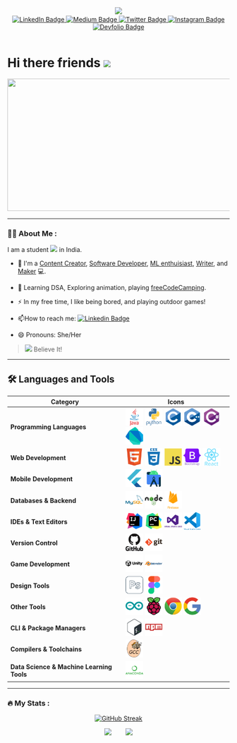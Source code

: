 
<!-- ### Hi there 👋 -->

<div id="header" align="center">
  <img src="https://media.giphy.com/media/eMJXDJqSOVzQjFJ8Wv/giphy.gif" width="200"/>
</div>

<div id="badges" align="center">
  <a href="https://www.linkedin.com/in/soumya-tiwari0/">
    <img src="https://img.shields.io/badge/LinkedIn-blue?style=for-the-badge&logo=linkedin&logoColor=white" alt="LinkedIn Badge"/>
  </a>
  <a href="https://medium.com/@tiwarisoumya111">
    <img src="https://img.shields.io/badge/Medium-black?style=for-the-badge&logo=medium&logoColor=white" alt="Medium Badge"/>
  </a>
  <a href="https://twitter.com/SecretP04820808">
    <img src="https://img.shields.io/badge/Twitter-blue?style=for-the-badge&logo=twitter&logoColor=white" alt="Twitter Badge"/>
  </a>
  <a href="https://www.instagram.com/tiwarisoumya111/">
    <img src="https://img.shields.io/badge/Instagram-purple?style=for-the-badge&logo=instagram&logoColor=white" alt="Instagram Badge"/>
  </a>
  <a href="https://devfolio.co/@Giddy">
    <img src="https://img.shields.io/badge/Devfolio-blue?style=for-the-badge&logo=devfolio&logoColor=white" alt="Devfolio Badge"/>
  </a>
</div>

<div  align="center">
  <img src="https://komarev.com/ghpvc/?username=soumytiwari&style=flat-square&color=green" alt=""/>
</div>

<h1>
  Hi there friends
  <img src="https://media.giphy.com/media/hvRJCLFzcasrR4ia7z/giphy.gif" width="30px"/>
</h1>

<div align="center">
  <img src="https://media.giphy.com/media/L8K62iTDkzGX6/giphy.gif" width="600" height="300"/>
</div>

---

### :woman_technologist: About Me :
I am a student <img src="https://media.giphy.com/media/WUlplcMpOCEmTGBtBW/giphy.gif" width="30"> in India.

- :telescope: I'm a [Content Creator](https://youtube.com/@belugathing?si=wVAaqAFCTJ9ZB4ny), [Software Developer](https://soumytiwari.github.io/my-portfolio-site), [ML enthuisiast](https://www.kaggle.com/stukst), [Writer](https://medium.com/@tiwarisoumya111), and [Maker](https://nexa-cozy-craft-co.printify.me/products) 💻.

- :seedling: Learning DSA, Exploring animation, playing [freeCodeCamping](https://www.freecodecamp.org/fccdb74cb15-598c-48f4-b4fa-67a675ba97ef).

- :zap: In my free time, I like being bored, and playing outdoor games!

- :mailbox:How to reach me: [![Linkedin Badge](https://img.shields.io/badge/-linkedin-blue?style=flat&logo=Linkedin&logoColor=white)](https://www.linkedin.com/in/soumya-tiwari0/)

- 😄 Pronouns: She/Her

> ![](https://media4.giphy.com/media/v1.Y2lkPTc5MGI3NjExcHFiaDNzYjY0b3VpOW51OXRvcmI4MDF1eTUzaHQxNnd4ZHRkeDFiNSZlcD12MV9pbnRlcm5hbF9naWZfYnlfaWQmY3Q9Zw/w7CP59oLYw6PK/giphy.gif)
> Believe It!

---

## :hammer_and_wrench: Languages and Tools
<div align="center">
  
| **Category**  | **Icons** |
| ------------- | --------- |
| **Programming Languages** | <img src="https://github.com/devicons/devicon/blob/master/icons/java/java-original-wordmark.svg" title="Java" alt="Java" width="40" height="40"/> <img src="https://github.com/devicons/devicon/blob/master/icons/python/python-original-wordmark.svg" title="Python" alt="Python" width="40" height="40"/> <img src="https://github.com/devicons/devicon/blob/master/icons/c/c-original.svg" title="C" alt="C" width="40" height="40"/> <img src="https://github.com/devicons/devicon/blob/master/icons/cplusplus/cplusplus-original.svg" title="C++" alt="C++" width="40" height="40"/> <img src="https://github.com/devicons/devicon/blob/master/icons/csharp/csharp-original.svg" title="CSharp" alt="CSharp" width="40" height="40"/> <img src="https://github.com/devicons/devicon/blob/master/icons/dart/dart-original.svg" title="Dart" alt="Dart" width="40" height="40"/> |
| **Web Development** | <img src="https://github.com/devicons/devicon/blob/master/icons/html5/html5-original.svg" title="HTML5" alt="HTML" width="40" height="40"/> <img src="https://github.com/devicons/devicon/blob/master/icons/css3/css3-plain-wordmark.svg" title="CSS3" alt="CSS" width="40" height="40"/> <img src="https://github.com/devicons/devicon/blob/master/icons/javascript/javascript-original.svg" title="JavaScript" alt="JavaScript" width="40" height="40"/> <img src="https://github.com/devicons/devicon/blob/master/icons/bootstrap/bootstrap-original-wordmark.svg" title="Bootstrap" alt="Bootstrap" width="40" height="40"/> <img src="https://github.com/devicons/devicon/blob/master/icons/react/react-original-wordmark.svg" title="React" alt="React" width="40" height="40"/> |
| **Mobile Development** | <img src="https://github.com/devicons/devicon/blob/master/icons/flutter/flutter-original.svg" title="Flutter" alt="Flutter" width="40" height="40"/> <img src="https://github.com/devicons/devicon/blob/master/icons/androidstudio/androidstudio-original.svg" title="Android Studio" alt="Android Studio" width="40" height="40"/> |
| **Databases & Backend** | <img src="https://github.com/devicons/devicon/blob/master/icons/mysql/mysql-original-wordmark.svg" title="MySQL" alt="MySQL" width="40" height="40"/> <img src="https://github.com/devicons/devicon/blob/master/icons/nodejs/nodejs-original-wordmark.svg" title="NodeJS" alt="NodeJS" width="40" height="40"/> <img src="https://github.com/devicons/devicon/blob/master/icons/firebase/firebase-plain-wordmark.svg" title="Firebase" alt="Firebase" width="40" height="40"/> |
| **IDEs & Text Editors** | <img src="https://github.com/devicons/devicon/blob/master/icons/intellij/intellij-original.svg" title="IntelliJ" alt="IntelliJ" width="40" height="40"/> <img src="https://github.com/devicons/devicon/blob/master/icons/pycharm/pycharm-original.svg" title="PyCharm" alt="PyCharm" width="40" height="40"/> <img src="https://github.com/devicons/devicon/blob/master/icons/visualstudio/visualstudio-plain-wordmark.svg" title="Visual Studio" alt="Visual Studio" width="40" height="40"/> <img src="https://github.com/devicons/devicon/blob/master/icons/vscode/vscode-original-wordmark.svg" title="VSCode" alt="VSCode" width="40" height="40"/> |
| **Version Control** | <img src="https://github.com/devicons/devicon/blob/master/icons/github/github-original-wordmark.svg" title="GitHub" alt="GitHub" width="40" height="40"/> <img src="https://github.com/devicons/devicon/blob/master/icons/git/git-original-wordmark.svg" title="Git" alt="Git" width="40" height="40"/> |
| **Game Development** | <img src="https://github.com/devicons/devicon/blob/master/icons/unity/unity-original-wordmark.svg" title="Unity" alt="Unity" width="40" height="40"/> <img src="https://github.com/devicons/devicon/blob/master/icons/blender/blender-original-wordmark.svg" title="Blender" alt="Blender" width="40" height="40"/> |
| **Design Tools** | <img src="https://github.com/devicons/devicon/blob/master/icons/photoshop/photoshop-line.svg" title="Photoshop" alt="Photoshop" width="40" height="40"/> <img src="https://github.com/devicons/devicon/blob/master/icons/figma/figma-original.svg" title="Figma" alt="Figma" width="40" height="40"/> |
| **Other Tools** | <img src="https://github.com/devicons/devicon/blob/master/icons/arduino/arduino-original.svg" title="Arduino" alt="Arduino" width="40" height="40"/> <img src="https://github.com/devicons/devicon/blob/master/icons/raspberrypi/raspberrypi-original.svg" title="Raspberry Pi" alt="Raspberry Pi" width="40" height="40"/> <img src="https://github.com/devicons/devicon/blob/master/icons/chrome/chrome-original.svg" title="Chrome" alt="Chrome" width="40" height="40"/> <img src="https://github.com/devicons/devicon/blob/master/icons/google/google-original.svg" title="Google" alt="Google" width="40" height="40"/> |
| **CLI & Package Managers** | <img src="https://github.com/devicons/devicon/blob/master/icons/bash/bash-original.svg" title="Bash" alt="Bash" width="40" height="40"/> <img src="https://github.com/devicons/devicon/blob/master/icons/npm/npm-original-wordmark.svg" title="npm" alt="npm" width="40" height="40"/> |
| **Compilers & Toolchains** | <img src="https://github.com/devicons/devicon/blob/master/icons/gcc/gcc-original.svg" title="GCC" alt="GCC" width="40" height="40"/> |
| **Data Science & Machine Learning Tools** | <img src="https://github.com/devicons/devicon/blob/master/icons/anaconda/anaconda-original-wordmark.svg" title="Anaconda" alt="Anaconda" width="40" height="40"/> |

  </div>

  
---
<!--   <img src="https://github.com/devicons/devicon/blob/master/icons/amazonwebservices/amazonwebservices-plain-wordmark.svg" title="AWS" alt="AWS" width="40" height="40"/>&nbsp; -->

### :fire: My Stats :
<p align="center">
  <a href="https://git.io/streak-stats">
    <img src="https://streak-stats.demolab.com?user=soumytiwari&theme=merko&border_radius=500&card_width=700&card_height=350" alt="GitHub Streak" />
  </a>
</p>

<p align="center">
  <img width="38%" src="https://github-readme-stats.vercel.app/api/top-langs/?username=soumytiwari&layout=compact&theme=vision-friendly-dark" />
  &nbsp;&nbsp;&nbsp;&nbsp;&nbsp;&nbsp;
  <img width="48%" src="https://github-readme-stats.vercel.app/api?username=soumytiwari&show_icons=true&theme=tokyonight" />
</p>


<!--START_SECTION:activity-->
<!-- ![image](https://github.com/user-attachments/assets/f13e18fa-96a4-4512-8020-4d0c8090e572) See this image and understand and use it as needed. <gotta add that ./github/readme-update.yml whatever file for showing the update of that x-repo live and add the code section with needed tweaks (read-it)> -->















<!--
**soumytiwari/soumytiwari** is a ✨ _special_ ✨ repository because its `README.md` (this file) appears on your GitHub profile.

Here are some ideas to get you started:

- 🔭 I’m currently working on ...
- 🌱 I’m currently learning ...
- 👯 I’m looking to collaborate on ...
- 🤔 I’m looking for help with ...
- 💬 Ask me about ...
- 📫 How to reach me: ...
- 😄 Pronouns: ...
- ⚡ Fun fact: ...
-->
